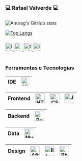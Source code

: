 <h3 align="left">💻 Rafael Valverde  💻</h3>

###

![Anurag's GitHub stats](https://github-readme-stats.vercel.app/api?username=rafaelvalverdedev&theme=dracula&show_icons=true&locale=pt-br)


[![Top Langs](https://github-readme-stats.vercel.app/api/top-langs/?username=rafaelvalverdedev&layout=compact&locale=pt-br)](https://github.com/rafaelvalverdedev/github-readme-stats)

###
<div align="left">
  <a href="https://www.linkedin.com/in/rafaelvalverdedev/" target="_blank">
    <img src="https://img.shields.io/static/v1?message=LinkedIn&logo=linkedin&label=&color=0077B5&logoColor=white&labelColor=&style=for-the-badge" height="25" alt="linkedin logo"  />
  </a>
  <a href="mailto:rafaelavlverde.dev@gmail.com" target="_blank">
    <img src="https://img.shields.io/static/v1?message=Gmail&logo=gmail&label=&color=D14836&logoColor=white&labelColor=&style=for-the-badge" height="25" alt="gmail logo"  />
  </a>
  <a href="https://twitter.com/rafaelsenninha" target="_blank">
    <img src="https://img.shields.io/static/v1?message=Twitter&logo=twitter&label=&color=1DA1F2&logoColor=white&labelColor=&style=for-the-badge" height="25" alt="twitter logo"  />
  </a>
  <a href="https://www.instagram.com/rafaelsenninha/" target="_blank">
    <img src="https://img.shields.io/static/v1?message=Instagram&logo=instagram&label=&color=E4405F&logoColor=white&labelColor=&style=for-the-badge" height="25" alt="instagram logo"  />
  </a>
</div>

<br>

###
<h3> Ferramentas e Tecnologias </h3>

| IDE | <img src="https://skillicons.dev/icons?i=vscode" height="25" alt="Visual Studio Code"  /> |
| :--: | :--: |

| Frontend | <img src="https://skillicons.dev/icons?i=html&theme=light" width="30" alt="HTML5"/>    | <img src="https://skillicons.dev/icons?i=css&theme=light" width="30" alt="CSS" /> | <img src="https://skillicons.dev/icons?i=js&theme=light" width="30" alt="JavaScript"/> |
| :--: | :--: | :--: | :--: |

| Backend  | <img src="https://skillicons.dev/icons?i=python&theme=light" width="30" alt="Python" />  |
| :--: | :--: |

| Data     | <img src="https://skillicons.dev/icons?i=mysql&theme=light" width="30" alt="MySQL" />   |
| :--: | :--: |

| Design   | <img src="https://skillicons.dev/icons?i=ae&theme=light" width="30" alt="After Effects" />      | <img src="https://skillicons.dev/icons?i=ai&theme=light" width="30" alt="Illustrator" /> | <img src="https://skillicons.dev/icons?i=ps&theme=light" width="30" alt="Photoshop"/> |
| :--: | :--: | :--: | :--: |
